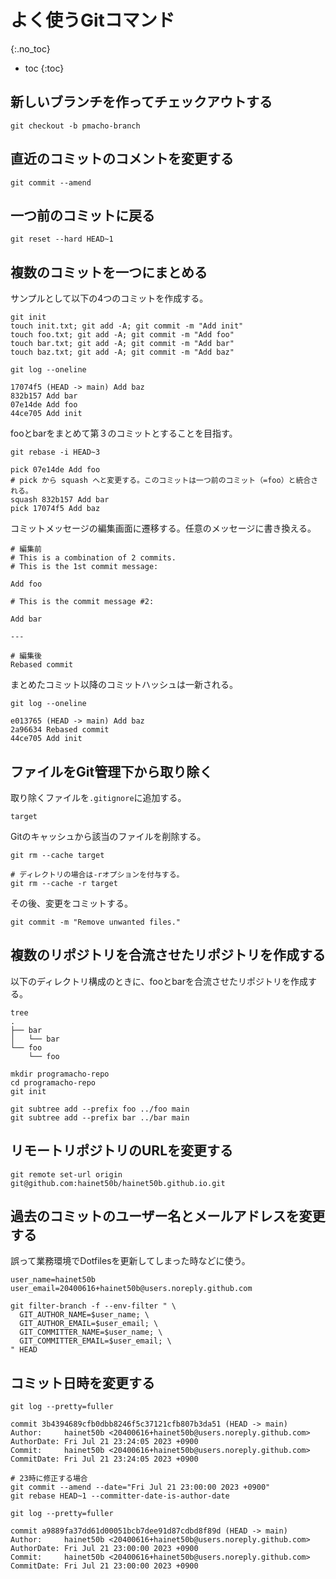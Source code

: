 # よく使うGitコマンド
{:.no_toc}

* toc
{:toc}

## 新しいブランチを作ってチェックアウトする
```shell
git checkout -b pmacho-branch
```

## 直近のコミットのコメントを変更する
```shell
git commit --amend
```

## 一つ前のコミットに戻る
```shell
git reset --hard HEAD~1
```

## 複数のコミットを一つにまとめる
サンプルとして以下の4つのコミットを作成する。

```shell
git init
touch init.txt; git add -A; git commit -m "Add init"
touch foo.txt; git add -A; git commit -m "Add foo"
touch bar.txt; git add -A; git commit -m "Add bar"
touch baz.txt; git add -A; git commit -m "Add baz"

git log --oneline

17074f5 (HEAD -> main) Add baz
832b157 Add bar
07e14de Add foo
44ce705 Add init
```

fooとbarをまとめて第３のコミットとすることを目指す。

```shell
git rebase -i HEAD~3

pick 07e14de Add foo
# pick から squash へと変更する。このコミットは一つ前のコミット（=foo）と統合される。
squash 832b157 Add bar
pick 17074f5 Add baz
```

コミットメッセージの編集画面に遷移する。任意のメッセージに書き換える。

```
# 編集前
# This is a combination of 2 commits.
# This is the 1st commit message:

Add foo

# This is the commit message #2:

Add bar

---

# 編集後
Rebased commit
```

まとめたコミット以降のコミットハッシュは一新される。

```shell
git log --oneline

e013765 (HEAD -> main) Add baz
2a96634 Rebased commit
44ce705 Add init
```

## ファイルをGit管理下から取り除く
取り除くファイルを`.gitignore`に追加する。
```
target
```

Gitのキャッシュから該当のファイルを削除する。
```shell
git rm --cache target

# ディレクトリの場合は-rオプションを付与する。
git rm --cache -r target
```

その後、変更をコミットする。
```shell
git commit -m "Remove unwanted files."
```

## 複数のリポジトリを合流させたリポジトリを作成する
以下のディレクトリ構成のときに、fooとbarを合流させたリポジトリを作成する。

```shell
tree
.
├── bar
│   └── bar
└── foo
    └── foo
```

```shell
mkdir programacho-repo
cd programacho-repo
git init

git subtree add --prefix foo ../foo main
git subtree add --prefix bar ../bar main
```

## リモートリポジトリのURLを変更する
```shell
git remote set-url origin git@github.com:hainet50b/hainet50b.github.io.git
```

## 過去のコミットのユーザー名とメールアドレスを変更する
誤って業務環境でDotfilesを更新してしまった時などに使う。

```shell
user_name=hainet50b
user_email=20400616+hainet50b@users.noreply.github.com

git filter-branch -f --env-filter " \
  GIT_AUTHOR_NAME=$user_name; \
  GIT_AUTHOR_EMAIL=$user_email; \
  GIT_COMMITTER_NAME=$user_name; \
  GIT_COMMITTER_EMAIL=$user_email; \
" HEAD
```

## コミット日時を変更する
```shell
git log --pretty=fuller

commit 3b4394689cfb0dbb8246f5c37121cfb807b3da51 (HEAD -> main)
Author:     hainet50b <20400616+hainet50b@users.noreply.github.com>
AuthorDate: Fri Jul 21 23:24:05 2023 +0900
Commit:     hainet50b <20400616+hainet50b@users.noreply.github.com>
CommitDate: Fri Jul 21 23:24:05 2023 +0900

# 23時に修正する場合
git commit --amend --date="Fri Jul 21 23:00:00 2023 +0900"
git rebase HEAD~1 --committer-date-is-author-date

git log --pretty=fuller

commit a9889fa37dd61d00051bcb7dee91d87cdbd8f89d (HEAD -> main)
Author:     hainet50b <20400616+hainet50b@users.noreply.github.com>
AuthorDate: Fri Jul 21 23:00:00 2023 +0900
Commit:     hainet50b <20400616+hainet50b@users.noreply.github.com>
CommitDate: Fri Jul 21 23:00:00 2023 +0900
```